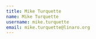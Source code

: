 ```yaml
---
title: Mike Turquette
name: Mike Turquette
username: mike.turquette
email: mike.turquette@linaro.org
---
```


